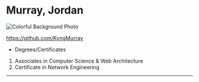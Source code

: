 
# Murray, Jordan

![Colorful Background Photo](https://user-images.githubusercontent.com/98422952/151478566-c7ce8f9e-eac0-4174-9d09-8796781560c8.jpg)

https://github.com/KyngMurray


- Degrees/Certificates
1. Associates in Computer Science & Web Architecture
2. Certificate in Network Engineering

***

